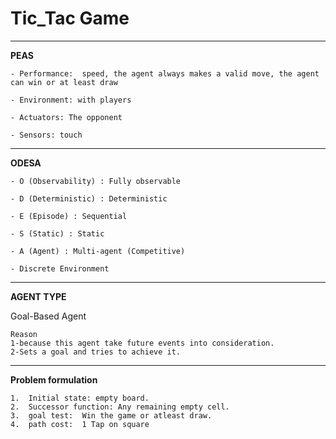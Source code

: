 # Tic_Tac Game 
---------------

**PEAS**
```
- Performance:  speed, the agent always makes a valid move, the agent can win or at least draw

- Environment: with players

- Actuators: The opponent

- Sensors: touch

```
---------------

**ODESA**
```
- O (Observability) : Fully observable

- D (Deterministic) : Deterministic

- E (Episode) : Sequential

- S (Static) : Static

- A (Agent) : Multi-agent (Competitive)

- Discrete Environment

```

---------------

**AGENT TYPE**

Goal-Based Agent
```
Reason
1-because this agent take future events into consideration.
2-Sets a goal and tries to achieve it.

```

-----------------

**Problem formulation**

```
1.  Initial state: empty board.
2.  Successor function: Any remaining empty cell.
3.  goal test:  Win the game or atleast draw.
4.  path cost:  1 Tap on square

```
